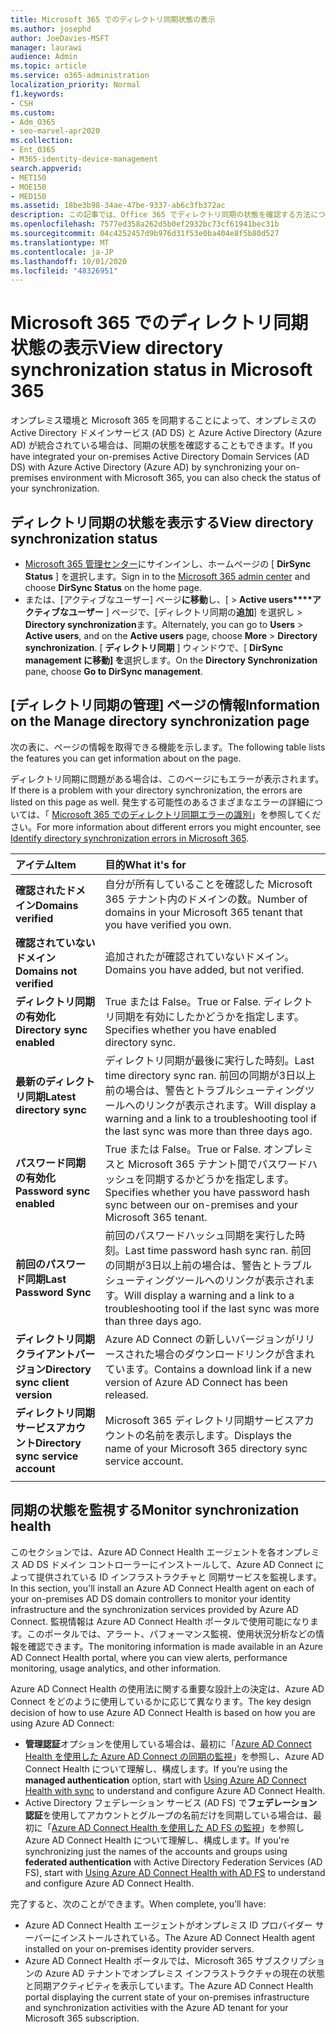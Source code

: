 ```yaml
---
title: Microsoft 365 でのディレクトリ同期状態の表示
ms.author: josephd
author: JoeDavies-MSFT
manager: laurawi
audience: Admin
ms.topic: article
ms.service: o365-administration
localization_priority: Normal
f1.keywords:
- CSH
ms.custom:
- Adm_O365
- seo-marvel-apr2020
ms.collection:
- Ent_O365
- M365-identity-device-management
search.appverid:
- MET150
- MOE150
- MED150
ms.assetid: 18be3b98-34ae-47be-9337-ab6c3fb372ac
description: この記事では、Office 365 でディレクトリ同期の状態を確認する方法について説明します。
ms.openlocfilehash: 7577ed358a262d5b0ef2932bc73cf61941bec31b
ms.sourcegitcommit: 04c4252457d9b976d31f53e0ba404e8f5b80d527
ms.translationtype: MT
ms.contentlocale: ja-JP
ms.lasthandoff: 10/01/2020
ms.locfileid: "48326951"
---
```

# <a name="view-directory-synchronization-status-in-microsoft-365"></a><span data-ttu-id="138bb-103">Microsoft 365 でのディレクトリ同期状態の表示</span><span class="sxs-lookup"><span data-stu-id="138bb-103">View directory synchronization status in Microsoft 365</span></span>

<span data-ttu-id="138bb-104">オンプレミス環境と Microsoft 365 を同期することによって、オンプレミスの Active Directory ドメインサービス (AD DS) と Azure Active Directory (Azure AD) が統合されている場合は、同期の状態を確認することもできます。</span><span class="sxs-lookup"><span data-stu-id="138bb-104">If you have integrated your on-premises Active Directory Domain Services (AD DS) with Azure Active Directory (Azure AD) by synchronizing your on-premises environment with Microsoft 365, you can also check the status of your synchronization.</span></span>
  
## <a name="view-directory-synchronization-status"></a><span data-ttu-id="138bb-105">ディレクトリ同期の状態を表示する</span><span class="sxs-lookup"><span data-stu-id="138bb-105">View directory synchronization status</span></span>

- <span data-ttu-id="138bb-106">[Microsoft 365 管理センター](https://admin.microsoft.com)にサインインし、ホームページの [ **DirSync Status** ] を選択します。</span><span class="sxs-lookup"><span data-stu-id="138bb-106">Sign in to the [Microsoft 365 admin center](https://admin.microsoft.com) and choose **DirSync Status** on the home page.</span></span>
- <span data-ttu-id="138bb-107">または、[アクティブなユーザー] ページ**に移動**し、[ \> **Active users\*\*\*\*アクティブなユーザー** ] ページで、[ディレクトリ同期の**追加**] を選択し \> **Directory synchronization**ます。</span><span class="sxs-lookup"><span data-stu-id="138bb-107">Alternately, you can go to **Users** \> **Active users**, and on the **Active users** page, choose **More** \> **Directory synchronization**.</span></span> <span data-ttu-id="138bb-108">[ **ディレクトリ同期** ] ウィンドウで、[ **DirSync management に移動] を**選択します。</span><span class="sxs-lookup"><span data-stu-id="138bb-108">On the **Directory Synchronization** pane, choose **Go to DirSync management**.</span></span>

## <a name="information-on-the-manage-directory-synchronization-page"></a><span data-ttu-id="138bb-109">[ディレクトリ同期の管理] ページの情報</span><span class="sxs-lookup"><span data-stu-id="138bb-109">Information on the Manage directory synchronization page</span></span>

<span data-ttu-id="138bb-110">次の表に、ページの情報を取得できる機能を示します。</span><span class="sxs-lookup"><span data-stu-id="138bb-110">The following table lists the features you can get information about on the page.</span></span>
  
<span data-ttu-id="138bb-111">ディレクトリ同期に問題がある場合は、このページにもエラーが表示されます。</span><span class="sxs-lookup"><span data-stu-id="138bb-111">If there is a problem with your directory synchronization, the errors are listed on this page as well.</span></span> <span data-ttu-id="138bb-112">発生する可能性のあるさまざまなエラーの詳細については、「 [Microsoft 365 でのディレクトリ同期エラーの識別](identify-directory-synchronization-errors.md)」を参照してください。</span><span class="sxs-lookup"><span data-stu-id="138bb-112">For more information about different errors you might encounter, see [Identify directory synchronization errors in Microsoft 365](identify-directory-synchronization-errors.md).</span></span>
  
|<span data-ttu-id="138bb-113">アイテム</span><span class="sxs-lookup"><span data-stu-id="138bb-113">Item</span></span>|<span data-ttu-id="138bb-114">目的</span><span class="sxs-lookup"><span data-stu-id="138bb-114">What it's for</span></span>|
|:-----|:-----|
|<span data-ttu-id="138bb-115">**確認されたドメイン**</span><span class="sxs-lookup"><span data-stu-id="138bb-115">**Domains verified**</span></span> | <span data-ttu-id="138bb-116">自分が所有していることを確認した Microsoft 365 テナント内のドメインの数。</span><span class="sxs-lookup"><span data-stu-id="138bb-116">Number of domains in your Microsoft 365 tenant that you have verified you own.</span></span> |
|<span data-ttu-id="138bb-117">**確認されていないドメイン**</span><span class="sxs-lookup"><span data-stu-id="138bb-117">**Domains not verified**</span></span> | <span data-ttu-id="138bb-118">追加されたが確認されていないドメイン。</span><span class="sxs-lookup"><span data-stu-id="138bb-118">Domains you have added, but not verified.</span></span> |
|<span data-ttu-id="138bb-119">**ディレクトリ同期の有効化**</span><span class="sxs-lookup"><span data-stu-id="138bb-119">**Directory sync enabled**</span></span> |<span data-ttu-id="138bb-120">True または False。</span><span class="sxs-lookup"><span data-stu-id="138bb-120">True or False.</span></span> <span data-ttu-id="138bb-121">ディレクトリ同期を有効にしたかどうかを指定します。</span><span class="sxs-lookup"><span data-stu-id="138bb-121">Specifies whether you have enabled directory sync.</span></span> |
|<span data-ttu-id="138bb-122">**最新のディレクトリ同期**</span><span class="sxs-lookup"><span data-stu-id="138bb-122">**Latest directory sync**</span></span> | <span data-ttu-id="138bb-123">ディレクトリ同期が最後に実行した時刻。</span><span class="sxs-lookup"><span data-stu-id="138bb-123">Last time directory sync ran.</span></span> <span data-ttu-id="138bb-124">前回の同期が3日以上前の場合は、警告とトラブルシューティングツールへのリンクが表示されます。</span><span class="sxs-lookup"><span data-stu-id="138bb-124">Will display a warning and a link to a troubleshooting tool if the last sync was more than three days ago.</span></span> |
|<span data-ttu-id="138bb-125">**パスワード同期の有効化**</span><span class="sxs-lookup"><span data-stu-id="138bb-125">**Password sync enabled**</span></span> | <span data-ttu-id="138bb-126">True または False。</span><span class="sxs-lookup"><span data-stu-id="138bb-126">True or False.</span></span> <span data-ttu-id="138bb-127">オンプレミスと Microsoft 365 テナント間でパスワードハッシュを同期するかどうかを指定します。</span><span class="sxs-lookup"><span data-stu-id="138bb-127">Specifies whether you have password hash sync between our on-premises and your Microsoft 365 tenant.</span></span> |
|<span data-ttu-id="138bb-128">**前回のパスワード同期**</span><span class="sxs-lookup"><span data-stu-id="138bb-128">**Last Password Sync**</span></span> | <span data-ttu-id="138bb-129">前回のパスワードハッシュ同期を実行した時刻。</span><span class="sxs-lookup"><span data-stu-id="138bb-129">Last time password hash sync ran.</span></span> <span data-ttu-id="138bb-130">前回の同期が3日以上前の場合は、警告とトラブルシューティングツールへのリンクが表示されます。</span><span class="sxs-lookup"><span data-stu-id="138bb-130">Will display a warning and a link to a troubleshooting tool if the last sync was more than three days ago.</span></span> |
|<span data-ttu-id="138bb-131">**ディレクトリ同期クライアントバージョン**</span><span class="sxs-lookup"><span data-stu-id="138bb-131">**Directory sync client version**</span></span> | <span data-ttu-id="138bb-132">Azure AD Connect の新しいバージョンがリリースされた場合のダウンロードリンクが含まれています。</span><span class="sxs-lookup"><span data-stu-id="138bb-132">Contains a download link if a new version of Azure AD Connect has been released.</span></span> |
|<span data-ttu-id="138bb-133">**ディレクトリ同期サービスアカウント**</span><span class="sxs-lookup"><span data-stu-id="138bb-133">**Directory sync service account**</span></span> | <span data-ttu-id="138bb-134">Microsoft 365 ディレクトリ同期サービスアカウントの名前を表示します。</span><span class="sxs-lookup"><span data-stu-id="138bb-134">Displays the name of your Microsoft 365 directory sync service account.</span></span> |
|||

## <a name="monitor-synchronization-health"></a><span data-ttu-id="138bb-135">同期の状態を監視する</span><span class="sxs-lookup"><span data-stu-id="138bb-135">Monitor synchronization health</span></span>

<span data-ttu-id="138bb-136">このセクションでは、Azure AD Connect Health エージェントを各オンプレミス AD DS ドメイン コントローラーにインストールして、Azure AD Connect によって提供されている ID インフラストラクチャと 同期サービスを監視します。</span><span class="sxs-lookup"><span data-stu-id="138bb-136">In this section, you'll install an Azure AD Connect Health agent on each of your on-premises AD DS domain controllers to monitor your identity infrastructure and the synchronization services provided by Azure AD Connect.</span></span> <span data-ttu-id="138bb-137">監視情報は Azure AD Connect Health ポータルで使用可能になります。このポータルでは、アラート、パフォーマンス監視、使用状況分析などの情報を確認できます。</span><span class="sxs-lookup"><span data-stu-id="138bb-137">The monitoring information is made available in an Azure AD Connect Health portal, where you can view alerts, performance monitoring, usage analytics, and other information.</span></span>

<span data-ttu-id="138bb-138">Azure AD Connect Health の使用法に関する重要な設計上の決定は、Azure AD Connect をどのように使用しているかに応じて異なります。</span><span class="sxs-lookup"><span data-stu-id="138bb-138">The key design decision of how to use Azure AD Connect Health is based on how you are using Azure AD Connect:</span></span>

- <span data-ttu-id="138bb-139">**管理認証**オプションを使用している場合は、最初に「[Azure AD Connect Health を使用した Azure AD Connect の同期の監視](https://docs.microsoft.com/azure/active-directory/connect-health/active-directory-aadconnect-health-sync)」を参照し、Azure AD Connect Health について理解し、構成します。</span><span class="sxs-lookup"><span data-stu-id="138bb-139">If you’re using the **managed authentication** option, start with [Using Azure AD Connect Health with sync](https://docs.microsoft.com/azure/active-directory/connect-health/active-directory-aadconnect-health-sync) to understand and configure Azure AD Connect Health.</span></span>
- <span data-ttu-id="138bb-140">Active Directory フェデレーション サービス (AD FS) で**フェデレーション認証**を使用してアカウントとグループの名前だけを同期している場合は、最初に「[Azure AD Connect Health を使用した AD FS の監視](https://docs.microsoft.com/azure/active-directory/connect-health/active-directory-aadconnect-health-adfs)」を参照し Azure AD Connect Health について理解し、構成します。</span><span class="sxs-lookup"><span data-stu-id="138bb-140">If you're synchronizing just the names of the accounts and groups using **federated authentication** with Active Directory Federation Services (AD FS), start with [Using Azure AD Connect Health with AD FS](https://docs.microsoft.com/azure/active-directory/connect-health/active-directory-aadconnect-health-adfs) to understand and configure Azure AD Connect Health.</span></span>

<span data-ttu-id="138bb-141">完了すると、次のことができます。</span><span class="sxs-lookup"><span data-stu-id="138bb-141">When complete, you’ll have:</span></span>

- <span data-ttu-id="138bb-142">Azure AD Connect Health エージェントがオンプレミス ID プロバイダー サーバーにインストールされている。</span><span class="sxs-lookup"><span data-stu-id="138bb-142">The Azure AD Connect Health agent installed on your on-premises identity provider servers.</span></span>
- <span data-ttu-id="138bb-143">Azure AD Connect Health ポータルでは、Microsoft 365 サブスクリプションの Azure AD テナントでオンプレミス インフラストラクチャの現在の状態と同期アクティビティを表示しています。</span><span class="sxs-lookup"><span data-stu-id="138bb-143">The Azure AD Connect Health portal displaying the current state of your on-premises infrastructure and synchronization activities with the Azure AD tenant for your Microsoft 365 subscription.</span></span>

